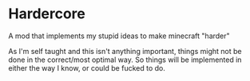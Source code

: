 # Hardercore
A mod that implements my stupid ideas to make minecraft "harder"

As I'm self taught and this isn't anything important, things might not be done in the correct/most optimal way.
So things will be implemented in either the way I know, or could be fucked to do.
